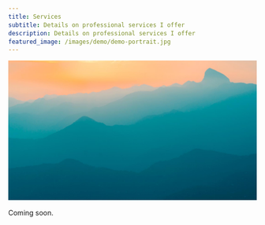 ```yaml
---
title: Services
subtitle: Details on professional services I offer
description: Details on professional services I offer
featured_image: /images/demo/demo-portrait.jpg
---
```


![](/images/demo/demo-landscape.jpg)

Coming soon.